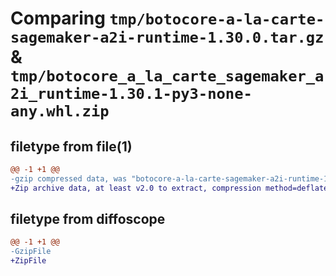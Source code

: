 # Comparing `tmp/botocore-a-la-carte-sagemaker-a2i-runtime-1.30.0.tar.gz` & `tmp/botocore_a_la_carte_sagemaker_a2i_runtime-1.30.1-py3-none-any.whl.zip`

## filetype from file(1)

```diff
@@ -1 +1 @@
-gzip compressed data, was "botocore-a-la-carte-sagemaker-a2i-runtime-1.30.0.tar", last modified: Tue Jul  4 01:45:03 2023, max compression
+Zip archive data, at least v2.0 to extract, compression method=deflate
```

## filetype from diffoscope

```diff
@@ -1 +1 @@
-GzipFile
+ZipFile
```

